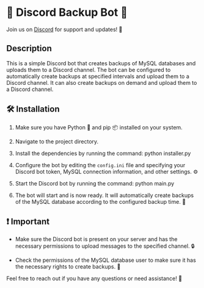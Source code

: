 # 💾 Discord Backup Bot 💾 

Join us on [Discord](https://discord.gg/UWRAjqjNjz) for support and updates! 🎉

## Description

This is a simple Discord bot that creates backups of MySQL databases and uploads them to a Discord channel. The bot can be configured to automatically create backups at specified intervals and upload them to a Discord channel. It can also create backups on demand and upload them to a Discord channel.

## 🛠️ Installation

1. Make sure you have Python 🐍 and pip 📦 installed on your system.

2. Navigate to the project directory.

3. Install the dependencies by running the command: python installer.py

4. Configure the bot by editing the `config.ini` file and specifying your Discord bot token, MySQL connection information, and other settings. ⚙️

5. Start the Discord bot by running the command: python main.py

6. The bot will start and is now ready. It will automatically create backups of the MySQL database according to the configured backup time. 🚀

## ❗ Important

- Make sure the Discord bot is present on your server and has the necessary permissions to upload messages to the specified channel. 🔒

- Check the permissions of the MySQL database user to make sure it has the necessary rights to create backups. 🔑

Feel free to reach out if you have any questions or need assistance! 🙌
